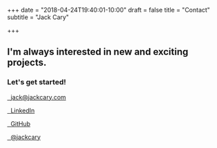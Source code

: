 +++
date = "2018-04-24T19:40:01-10:00"
draft = false
title = "Contact"
subtitle = "Jack Cary"

+++
## I'm always interested in new and exciting projects.

### Let's get started!
<p class="mt-3"></p>

<a href="mailto:jack@jackcary.com" title="Email Jack Cary"><i class="far fa-envelope fa-2x fa-fw"></i>&nbsp;&nbsp;jack@jackcary.com</a>

<a href="https://www.linkedin.com/in/jackcary/" title="Jack Cary on LinkedIn"><i class="fab fa-linkedin fa-2x fa-fw"></i>&nbsp;&nbsp;LinkedIn</a>

<a href="https://github.com/jackcary/" title="Jack Cary on GitHub"><i class="fab fa-github fa-2x fa-fw"></i>&nbsp;&nbsp;GitHub</a>

<a href="https://twitter.com/jackcary/" title="Jack Cary on Twitter"><i class="fab fa-twitter fa-2x fa-fw"></i>&nbsp;&nbsp;@jackcary</a>
